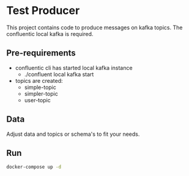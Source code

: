 # Test Producer
This project contains code to produce messages on kafka topics. The confluentic local kafka is required.

## Pre-requirements
- confluentic cli has started local kafka instance
    - ./confluent local kafka start
- topics are created:
    - simple-topic
    - simpler-topic
    - user-topic

## Data
Adjust data and topics or schema's to fit your needs.

## Run

```bash
docker-compose up -d
```